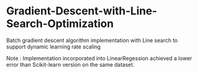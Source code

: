 # Gradient-Descent-with-Line-Search-Optimization
Batch gradient descent algorithm implementation with Line search to support dynamic learning rate scaling

Note :
Implementation incorporated into LinearRegession achieved a lower error than Scikit-learn version on the same dataset.
